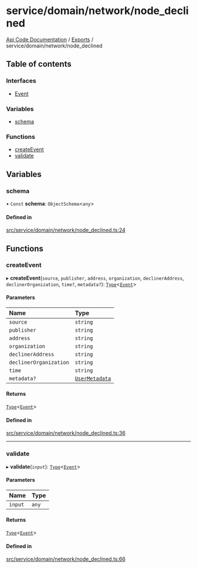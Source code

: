 # service/domain/network/node\_declined
 
[Api Code Documentation](../README.md) / [Exports](../modules.md) / service/domain/network/node\_declined

## Table of contents

### Interfaces

- [Event](../interfaces/service_domain_network_node_declined.Event.md)

### Variables

- [schema](service_domain_network_node_declined.md#schema)

### Functions

- [createEvent](service_domain_network_node_declined.md#createevent)
- [validate](service_domain_network_node_declined.md#validate)

## Variables

### schema

• `Const` **schema**: `ObjectSchema`<`any`\>

#### Defined in

[src/service/domain/network/node_declined.ts:24](https://github.com/openkfw/TruBudget/blob/a06c11b/api/src/service/domain/network/node_declined.ts#L24)

## Functions

### createEvent

▸ **createEvent**(`source`, `publisher`, `address`, `organization`, `declinerAddress`, `declinerOrganization`, `time?`, `metadata?`): [`Type`](result.md#type)<[`Event`](../interfaces/service_domain_network_node_declined.Event.md)\>

#### Parameters

| Name | Type |
| :------ | :------ |
| `source` | `string` |
| `publisher` | `string` |
| `address` | `string` |
| `organization` | `string` |
| `declinerAddress` | `string` |
| `declinerOrganization` | `string` |
| `time` | `string` |
| `metadata?` | [`UserMetadata`](service_domain_metadata.md#usermetadata) |

#### Returns

[`Type`](result.md#type)<[`Event`](../interfaces/service_domain_network_node_declined.Event.md)\>

#### Defined in

[src/service/domain/network/node_declined.ts:36](https://github.com/openkfw/TruBudget/blob/a06c11b/api/src/service/domain/network/node_declined.ts#L36)

___

### validate

▸ **validate**(`input`): [`Type`](result.md#type)<[`Event`](../interfaces/service_domain_network_node_declined.Event.md)\>

#### Parameters

| Name | Type |
| :------ | :------ |
| `input` | `any` |

#### Returns

[`Type`](result.md#type)<[`Event`](../interfaces/service_domain_network_node_declined.Event.md)\>

#### Defined in

[src/service/domain/network/node_declined.ts:66](https://github.com/openkfw/TruBudget/blob/a06c11b/api/src/service/domain/network/node_declined.ts#L66)
